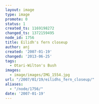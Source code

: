```yaml
---
layout: image
type: image
promote: 0
status: 1
created_ts: 1169198272
changed_ts: 1372159495
node_id: 1756
title: Eilidh's fern closeup
author: anj
created: '2007-01-19'
changed: '2013-06-25'
tags:
  - Otari-Wilton's Bush
images:
  - image/images/IMG_1554.jpg
url: "/2007/01/19/eilidhs_fern_closeup/"
aliases:
  - "/node/1756/"
date: '2007-01-19'
---
```


